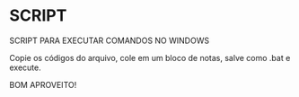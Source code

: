 # SCRIPT
SCRIPT PARA EXECUTAR COMANDOS NO WINDOWS

Copie os códigos do arquivo, cole em um bloco de notas, salve como .bat e execute.

BOM APROVEITO!
